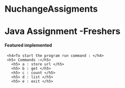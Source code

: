 # NuchangeAssigments

<h1>Java Assignment -Freshers </h1>

<h4>Featured implemented </h4>
      
     <h4>To start the program run command : </h4>
     <h5> Commands :</h5>
       <h5> a : store url </h5>
       <h5> b : get </h5>
       <h5> c : count </h5>
       <h5> d : list </h5>
       <h5> e : exit </h5>
       
         
    
